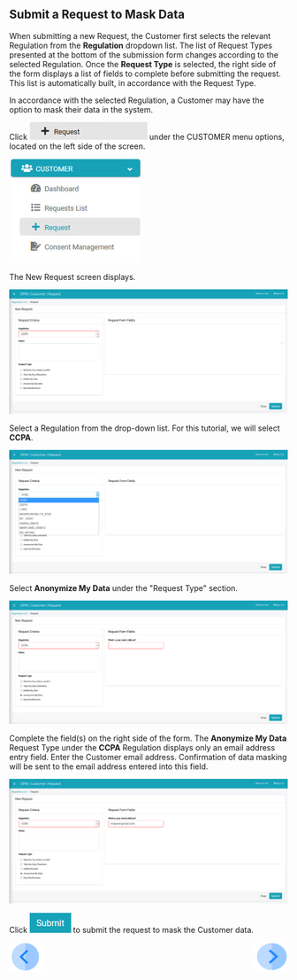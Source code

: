## Submit a Request to Mask Data

When submitting a new Request, the Customer first selects the relevant Regulation from the **Regulation** dropdown list. The list of Request Types presented at the bottom of the submission form changes according to the selected Regulation. Once the **Request Type** is selected, the right side of the form displays a list of fields to complete before submitting the request. This list is automatically built, in accordance with the Request Type.

In accordance with the selected Regulation, a Customer may have the option to mask their data in the system.

Click ![image](/articles/demo_project/DPM_Demo_Project/images/06_1_Purging_Request_LeftPanel.jpg) under the CUSTOMER menu options, located on the left side of the screen. 

![image](/articles/demo_project/DPM_Demo_Project/images/06_1_Purging_Request_LeftPanel2.jpg)     

The New Request screen displays.

![image](/articles/demo_project/DPM_Demo_Project/images/06_2_Purging_Request1.jpg)

Select a Regulation from the drop-down list. For this tutorial, we will select **CCPA**.

![image](/articles/demo_project/DPM_Demo_Project/images/06_3_Purging_DeleteMyData_Reg.jpg)  

Select **Anonymize My Data** under the "Request Type" section.

![image](/articles/demo_project/DPM_Demo_Project/images/05_1_Masking_AnonMyData.jpg)

Complete the field(s) on the right side of the form. The **Anonymize My Data** Request Type under the **CCPA** Regulation displays only an email address entry field. Enter the Customer email address. Confirmation of data masking will be sent to the email address entered into this field. 

![image](/articles/demo_project/DPM_Demo_Project/images/05_2_Masking_AnonMyData.jpg)     

Click ![image](/articles/demo_project/DPM_Demo_Project/images/06_ICON_Submit.jpg) to submit the request to mask the Customer data.



[![Previous](/articles/demo_project/DPM_Demo_Project/images/Previous.png)]( /articles/demo_project/DPM_Demo_Project/05_Masking/03_03_Masking_Login.md)[<img align="right" width="60" height="54" src="/articles/demo_project/DPM_Demo_Project/images/Next.png">](/articles/demo_project/DPM_Demo_Project/05_Masking/03_05_Masking_Ensure_Marked_Complete.md)